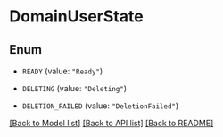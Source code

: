 # DomainUserState

## Enum


* `READY` (value: `"Ready"`)

* `DELETING` (value: `"Deleting"`)

* `DELETION_FAILED` (value: `"DeletionFailed"`)


[[Back to Model list]](../README.md#documentation-for-models) [[Back to API list]](../README.md#documentation-for-api-endpoints) [[Back to README]](../README.md)


